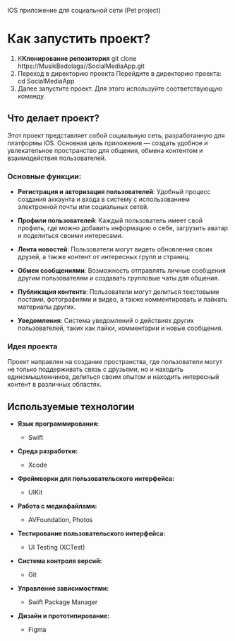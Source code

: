 IOS приложение для социальной сети (Pet project)

# Как запустить проект?
1. К**Клонирование репозитория**
    git clone https://MusikBedolaga//SocialMediaApp.git
2. Переход в директорию проекта Перейдите в директорию проекта:
    cd SocialMediaApp
3. Далее запустите проект. Для этого используйте соответствующую команду.

## Что делает проект?

Этот проект представляет собой социальную сеть, разработанную для платформы iOS. Основная цель приложения — создать удобное и увлекательное пространство для общения, обмена контентом и взаимодействия пользователей.

### Основные функции:

- **Регистрация и авторизация пользователей**: Удобный процесс создания аккаунта и входа в систему с использованием электронной почты или социальных сетей.

- **Профили пользователей**: Каждый пользователь имеет свой профиль, где можно добавить информацию о себе, загрузить аватар и поделиться своими интересами.

- **Лента новостей**: Пользователи могут видеть обновления своих друзей, а также контент от интересных групп и страниц.

- **Обмен сообщениями**: Возможность отправлять личные сообщения другим пользователям и создавать групповые чаты для общения.

- **Публикация контента**: Пользователи могут делиться текстовыми постами, фотографиями и видео, а также комментировать и лайкать материалы других.

- **Уведомления**: Система уведомлений о действиях других пользователей, таких как лайки, комментарии и новые сообщения.

### Идея проекта

Проект направлен на создание пространства, где пользователи могут не только поддерживать связь с друзьями, но и находить единомышленников, делиться своим опытом и находить интересный контент в различных областях.


## Используемые технологии

- **Язык программирования:** 
  - Swift

- **Среда разработки:** 
  - Xcode

- **Фреймворки для пользовательского интерфейса:** 
  - UIKit

- **Работа с медиафайлами:** 
  - AVFoundation, Photos

- **Тестирование пользовательского интерфейса:** 
  - UI Testing (XCTest)

- **Система контроля версий:** 
  - Git

- **Управление зависимостями:** 
  - Swift Package Manager

- **Дизайн и прототипирование:** 
  - Figma

